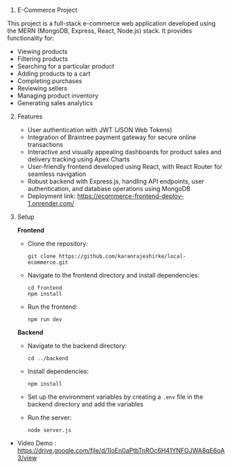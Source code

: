 1.  E-Commerce Project

   This project is a full-stack e-commerce web application developed using the MERN (MongoDB, Express, React, Node.js) stack. It provides functionality for:
   
   - Viewing products
   - Filtering products
   - Searching for a particular product
   - Adding products to a cart
   - Completing purchases
   - Reviewing sellers
   - Managing product inventory
   - Generating sales analytics

2. Features

   - User authentication with JWT (JSON Web Tokens)
   - Integration of Braintree payment gateway for secure online transactions
   - Interactive and visually appealing dashboards for product sales and delivery tracking using Apex Charts
   - User-friendly frontend developed using React, with React Router for seamless navigation
   - Robust backend with Express.js, handling API endpoints, user authentication, and database operations using MongoDB
   - Deployment link: https://ecommerce-frontend-deploy-1.onrender.com/

3. Setup

   **Frontend**

   - Clone the repository:

     ```
     git clone https://github.com/karanrajeshirke/local-ecommerce.git
     ```

   - Navigate to the frontend directory and install dependencies:

     ```
     cd frontend
     npm install
     ```

   - Run the frontend:

     ```
     npm run dev
     ```

   **Backend**

   - Navigate to the backend directory:

     ```
     cd ../backend
     ```

   - Install dependencies:

     ```
     npm install
     ```

   - Set up the environment variables by creating a `.env` file in the backend directory and add the variables


   - Run the server:

     ```
     node server.js
     ```

  - Video Demo  : https://drive.google.com/file/d/1IoEn0aPtbTnROc6H41YNFOJWA8qE6oA3/view 


